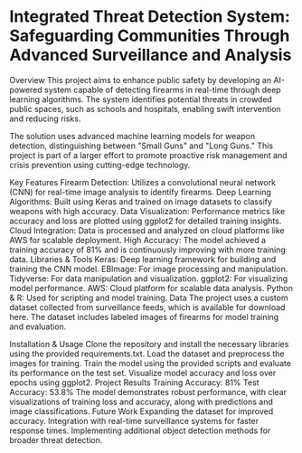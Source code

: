 # Integrated Threat Detection System: Safeguarding Communities Through Advanced Surveillance and Analysis

Overview
This project aims to enhance public safety by developing an AI-powered system capable of detecting firearms in real-time through deep learning algorithms. The system identifies potential threats in crowded public spaces, such as schools and hospitals, enabling swift intervention and reducing risks.

The solution uses advanced machine learning models for weapon detection, distinguishing between "Small Guns" and "Long Guns." This project is part of a larger effort to promote proactive risk management and crisis prevention using cutting-edge technology.

Key Features
Firearm Detection: Utilizes a convolutional neural network (CNN) for real-time image analysis to identify firearms.
Deep Learning Algorithms: Built using Keras and trained on image datasets to classify weapons with high accuracy.
Data Visualization: Performance metrics like accuracy and loss are plotted using ggplot2 for detailed training insights.
Cloud Integration: Data is processed and analyzed on cloud platforms like AWS for scalable deployment.
High Accuracy: The model achieved a training accuracy of 81% and is continuously improving with more training data.
Libraries & Tools
Keras: Deep learning framework for building and training the CNN model.
EBImage: For image processing and manipulation.
Tidyverse: For data manipulation and visualization.
ggplot2: For visualizing model performance.
AWS: Cloud platform for scalable data analysis.
Python & R: Used for scripting and model training.
Data
The project uses a custom dataset collected from surveillance feeds, which is available for download here. The dataset includes labeled images of firearms for model training and evaluation.

Installation & Usage
Clone the repository and install the necessary libraries using the provided requirements.txt.
Load the dataset and preprocess the images for training.
Train the model using the provided scripts and evaluate its performance on the test set.
Visualize model accuracy and loss over epochs using ggplot2.
Project Results
Training Accuracy: 81%
Test Accuracy: 53.8%
The model demonstrates robust performance, with clear visualizations of training loss and accuracy, along with predictions and image classifications.
Future Work
Expanding the dataset for improved accuracy.
Integration with real-time surveillance systems for faster response times.
Implementing additional object detection methods for broader threat detection.
